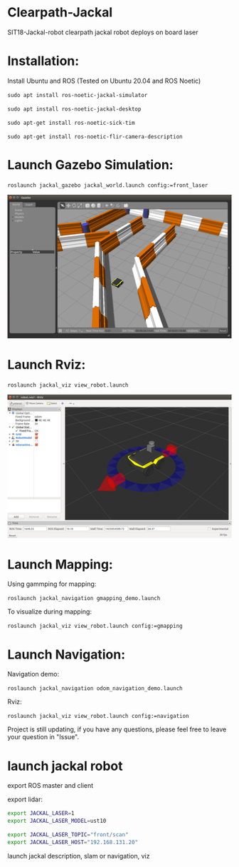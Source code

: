 # Clearpath-Jackal
SIT18-Jackal-robot clearpath jackal robot deploys on board laser

# Installation:
Install Ubuntu and ROS (Tested on Ubuntu 20.04 and ROS Noetic)

`sudo apt install ros-noetic-jackal-simulator`

`sudo apt install ros-noetic-jackal-desktop`

`sudo apt-get install ros-noetic-sick-tim`

`sudo apt-get install ros-noetic-flir-camera-description`

# Launch Gazebo Simulation:

`roslaunch jackal_gazebo jackal_world.launch config:=front_laser`

![](https://github.com/SunnyGuang/Clearpath-Jackal/blob/main/jackal_msgs/gazebo-jackal-race.png)

# Launch Rviz:

`roslaunch jackal_viz view_robot.launch`

![](https://github.com/SunnyGuang/Clearpath-Jackal/blob/main/jackal_msgs/rviz-jackal-laser.png)

# Launch Mapping:
Using gammping for mapping:

`roslaunch jackal_navigation gmapping_demo.launch`

To visualize during mapping:

`roslaunch jackal_viz view_robot.launch config:=gmapping`

# Launch Navigation:
Navigation demo:

`roslaunch jackal_navigation odom_navigation_demo.launch`

Rviz:

`roslaunch jackal_viz view_robot.launch config:=navigation`

Project is still updating, if you have any questions, please feel free to leave your question in "Issue".


# launch jackal robot

export ROS master and client

export lidar:

```bash
export JACKAL_LASER=1
export JACKAL_LASER_MODEL=ust10
```
```bash
export JACKAL_LASER_TOPIC="front/scan"
export JACKAL_LASER_HOST="192.168.131.20"
```

launch jackal description, slam or navigation, viz
